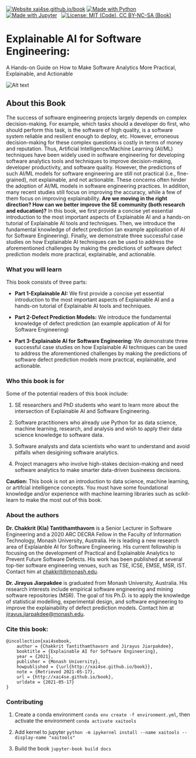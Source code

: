 [![Website xai4se.github.io/book](https://img.shields.io/website-up-down-green-red/https/xai4se.github.io/book.svg)](https://xai4se.github.io/book)
[![Made with Python](https://img.shields.io/badge/Made%20with-Python-blue.svg)](https://www.python.org/)
&nbsp;
[![Made with Jupyter](https://img.shields.io/badge/Made%20with-Jupyter-orange.svg)](https://www.jupyter.org/)
&nbsp;
[![License: MIT (Code), CC BY-NC-SA (Book)](https://img.shields.io/badge/License-MIT_(Code),_CC_BY--NC--SA_4.0_(Book)-blue.svg)](https://github.com/xai4se/xai4se.github.io/blob/master/LICENSE.md)

# Explainable AI for Software Engineering: 

A Hands-on Guide on How to Make Software Analytics More Practical, Explainable, and Actionable


![Alt text](https://xai4se.github.io/_images/front-banner.png?raw=true "Book Cover")


## About this Book

The success of software engineering projects largely depends on complex decision-making. For example, which tasks should a developer do first, who should perform this task, is the software of high quality, is a software system reliable and resilient enough to deploy, etc. However, erroneous decision-making for these complex questions is costly in terms of money and reputation. Thus, Artificial Intelligence/Machine Learning (AI/ML) techniques have been widely used in software engineering for developing software analytics tools and techniques to improve decision-making, developer productivity, and software quality. However, the predictions of such AI/ML models for software engineering are still not practical (i.e., fine-grained), not explainable, and not actionable. These concerns often hinder the adoption of AI/ML models in software engineering practices. In addition, many recent studies still focus on improving the accuracy, while a few of them focus on improving explainability. **Are we moving in the right direction? How can we better improve the SE community (both research and education)?** In this book, we first provide a concise yet essential introduction to the most important aspects of Explainable AI and a hands-on tutorial of Explainable AI tools and techniques. Then, we introduce the fundamental knowledge of defect prediction (an example application of AI for Software Engineering). Finally, we demonstrate three successful case studies on how Explainable AI techniques can be used to address the aforementioned challenges by making the predictions of software defect prediction models more practical, explainable, and actionable.

### What you will learn

This book consists of three parts:

* **Part 1-Explainable AI:** We first provide a concise yet essential introduction to the most important aspects of Explainable AI and a hands-on tutorial of Explainable AI tools and techniques.

* **Part 2-Defect Prediction Models:** We introduce the fundamental knowledge of defect prediction (an example application of AI for Software Engineering)

* **Part 3-Explainable AI for Software Engineering:** We demonstrate three successful case studies on how Explainable AI techniques can be used to address the aforementioned challenges by making the predictions of software defect prediction models more practical, explainable, and actionable.

 
### Who this book is for

Some of the potential readers of this book include:

1. SE researchers and PhD students who want to learn more about the intersection of Explainable AI and Software Engineering.

2. Software practitioners who already use Python for as data science, machine learning, research, and analysis and wish to apply their data science knowledge to software data.

3. Software analysts and data scientists who want to understand and avoid pitfalls when desigining software analytics.

4. Project managers who involve high-stakes decision-making and need software analytics to make smarter data-driven busineess decisions.

**Caution:** This book is not an introduction to data science, machine learning, or artifcial intelligence concepts. You must have some foundational knowledge and/or experience with machine learning libraries such as scikit-learn to make the most out of this book.

### About the authors

**Dr. Chakkrit (Kla) Tantithamthavorn** is a Senior Lecturer in Software Engineering and a 2020 ARC DECRA Fellow in the Faculty of Information Technology, Monash University, Australia. He is leading a new research area of Explaianble AI for Software Engineering. His current fellowship is focusing on the development of Practical and Explainable Analytics to Prevent Future Software Defects. His work has been published at several top-tier software engineering venues, such as TSE, ICSE, EMSE, MSR, IST. Contact him at chakkrit@monash.edu.

**Dr. Jirayus Jiarpakdee** is graduated from Monash University, Australia. His research interests include empirical software engineering and mining software repositories (MSR). The goal of his Ph.D. is to apply the knowledge of statistical modelling, experimental design, and software engineering to improve the explainability of defect prediction models. Contact him at jirayus.jiarpakdee@monash.edu.


### Cite this book:

```
@incollection{xai4sebook,
    author = {Chakkrit Tantithamthavorn and Jirayus Jiarpakdee},
    booktitle = {Explainable AI for Software Engineering},
    year = {2021},
    publisher = {Monash University},
    howpublished = {\url{http://xai4se.github.io/book}},
    note = {Retrieved 2021-05-17},
    url = {http://xai4se.github.io/book},
    urldate = {2021-05-17}
}
```

### Contributing

1. Create a conda environment ```conda env create -f environment.yml```, then activate the environment ```conda activate xaitools```

2. Add kernel to jupyter ```python -m ipykernel install --name xaitools --display-name "xaitools"```

3. Build the book ```jupyter-book build docs```
